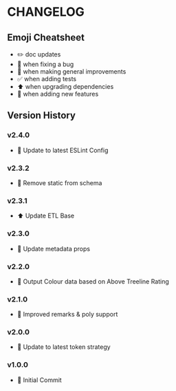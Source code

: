 # CHANGELOG

## Emoji Cheatsheet
- :pencil2: doc updates
- :bug: when fixing a bug
- :rocket: when making general improvements
- :white_check_mark: when adding tests
- :arrow_up: when upgrading dependencies
- :tada: when adding new features

## Version History

### v2.4.0

- :rocket: Update to latest ESLint Config

### v2.3.2

- :bug: Remove static from schema

### v2.3.1

- :arrow_up: Update ETL Base

### v2.3.0

- :rocket: Update metadata props

### v2.2.0

- :rocket: Output Colour data based on Above Treeline Rating

### v2.1.0

- :rocket: Improved remarks & poly support

### v2.0.0

- :rocket: Update to latest token strategy

### v1.0.0

- :tada: Initial Commit
